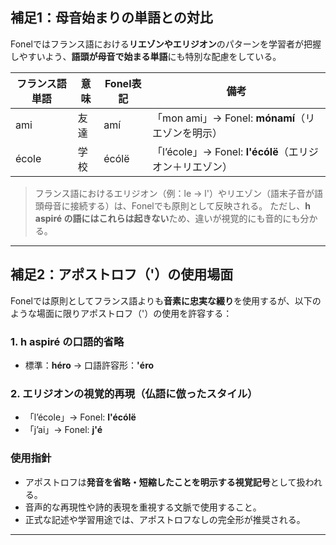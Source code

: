 ## 補足1：母音始まりの単語との対比

Fonelではフランス語における**リエゾンやエリジオン**のパターンを学習者が把握しやすいよう、**語頭が母音で始まる単語**にも特別な配慮をしている。

| フランス語単語 | 意味     | Fonel表記 | 備考 |
|----------------|----------|------------|------|
| ami            | 友達     | amí        | 「mon ami」→ Fonel: **mónamí**（リエゾンを明示） |
| école          | 学校     | écólë      | 「l’école」→ Fonel: **l'écólë**（エリジオン＋リエゾン） |

> フランス語におけるエリジオン（例：le → l'）やリエゾン（語末子音が語頭母音に接続する）は、Fonelでも原則として反映される。
> ただし、**h aspiré の語にはこれらは起きない**ため、違いが視覚的にも音的にも分かる。

---

## 補足2：アポストロフ（'）の使用場面

Fonelでは原則としてフランス語よりも**音素に忠実な綴り**を使用するが、以下のような場面に限りアポストロフ（'）の使用を許容する：

### 1. h aspiré の口語的省略
- 標準：**héro** → 口語許容形：**'éro**

### 2. エリジオンの視覚的再現（仏語に倣ったスタイル）
- 「l’école」→ Fonel: **l'écólë**
- 「j’ai」→ Fonel: **j'é**

### 使用指針
- アポストロフは**発音を省略・短縮したことを明示する視覚記号**として扱われる。
- 音声的な再現性や詩的表現を重視する文脈で使用すること。
- 正式な記述や学習用途では、アポストロフなしの完全形が推奨される。

---

